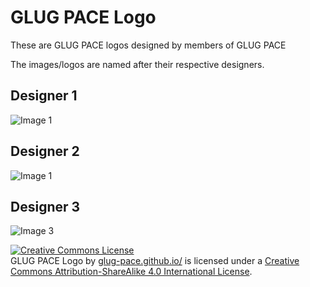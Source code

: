# GLUG PACE Logo

These are GLUG PACE logos designed by members of GLUG PACE

The images/logos are named after their respective designers.

## Designer 1
<img alt="Image 1" src="Image/pic1.png" />

## Designer 2
<img alt="Image 1" src="Image/pic2.png" />

## Designer 3
<img alt="Image 3" src="Image/pic3.png" />

<a rel="license" href="http://creativecommons.org/licenses/by-sa/4.0/"><img alt="Creative Commons License" style="border-width:0" src="https://i.creativecommons.org/l/by-sa/4.0/88x31.png" /></a><br /><span xmlns:dct="http://purl.org/dc/terms/" href="http://purl.org/dc/dcmitype/StillImage" property="dct:title" rel="dct:type">GLUG PACE Logo</span> by <a xmlns:cc="http://creativecommons.org/ns#" href="glug-pace.github.io/" property="cc:attributionName" rel="cc:attributionURL">glug-pace.github.io/</a> is licensed under a <a rel="license" href="http://creativecommons.org/licenses/by-sa/4.0/">Creative Commons Attribution-ShareAlike 4.0 International License</a>.
